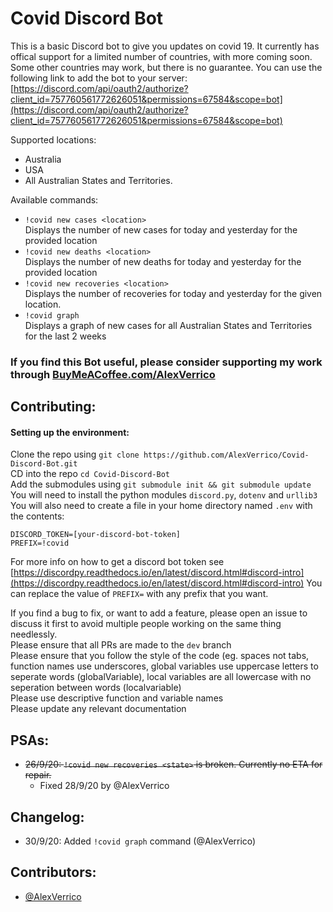 # Covid Discord Bot

This is a basic Discord bot to give you updates on covid 19. It currently has offical support for a limited number of countries, with more coming soon. Some other countries may work, but there is no guarantee. You can use the following link to add the bot to your server:
[https://discord.com/api/oauth2/authorize?client_id=757760561772626051&permissions=67584&scope=bot](https://discord.com/api/oauth2/authorize?client_id=757760561772626051&permissions=67584&scope=bot)

Supported locations:
* Australia
* USA
* All Australian States and Territories.

Available commands:

* `!covid new cases <location>`  
Displays the number of new cases for today and yesterday for the provided location
* `!covid new deaths <location>`  
Displays the number of new deaths for today and yesterday for the provided location
* `!covid new recoveries <location>`  
Displays the number of recoveries for today and yesterday for the given location.  
* `!covid graph`  
Displays a graph of new cases for all Australian States and Territories for the last 2 weeks

### If you find this Bot useful, please consider supporting my work through [BuyMeACoffee.com/AlexVerrico](https://www.buymeacoffee.com/AlexVerrico)

## Contributing:

#### Setting up the environment:
Clone the repo using `git clone https://github.com/AlexVerrico/Covid-Discord-Bot.git`  
CD into the repo `cd Covid-Discord-Bot`  
Add the submodules using `git submodule init && git submodule update`  
You will need to install the python modules `discord.py`, `dotenv` and `urllib3`  
You will also need to create a file in your home directory named `.env` with the contents:  
```
DISCORD_TOKEN=[your-discord-bot-token]
PREFIX=!covid
```  
For more info on how to get a discord bot token see [https://discordpy.readthedocs.io/en/latest/discord.html#discord-intro](https://discordpy.readthedocs.io/en/latest/discord.html#discord-intro)
You can replace the value of `PREFIX=` with any prefix that you want.  

If you find a bug to fix, or want to add a feature, please open an issue to discuss it first to avoid multiple people working on the same thing needlessly.  
Please ensure that all PRs are made to the `dev` branch  
Please ensure that you follow the style of the code (eg. spaces not tabs, function names use underscores, global variables use uppercase letters to seperate words (globalVariable), local variables are all lowercase with no seperation between words (localvariable)  
Please use descriptive function and variable names  
Please update any relevant documentation  

## PSAs:
 - ~~26/9/20: `!covid new recoveries <state>` is broken. Currently no ETA for repair.~~
    - Fixed 28/9/20 by @AlexVerrico
 
## Changelog:
 - 30/9/20: Added `!covid graph` command (@AlexVerrico)
## Contributors:
 - [@AlexVerrico](https://github.com/AlexVerrico/)
